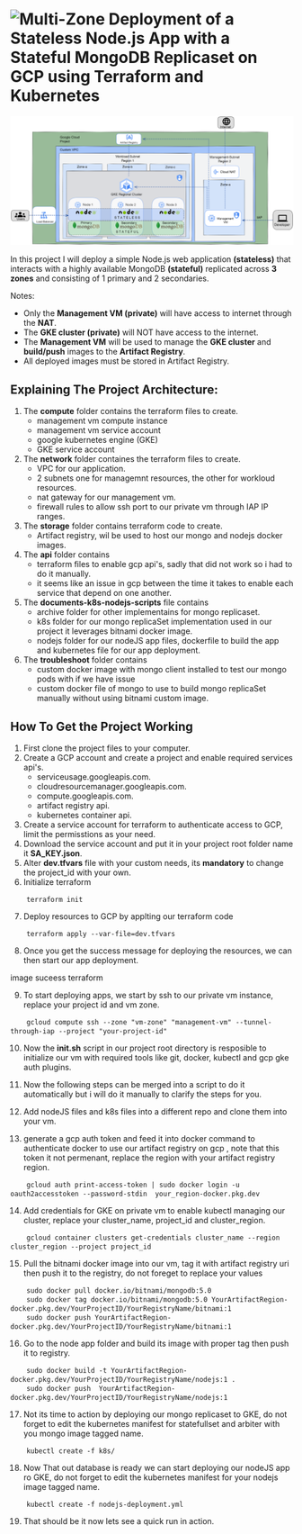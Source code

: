 # ![Multi-Zone Deployment of a Stateless Node.js App with a Stateful MongoDB Replicaset on GCP using Terraform and Kubernetes](image.png)

![Architecture](/Images/Architecture.png)

In this project I will deploy a simple Node.js web application **(stateless)** that interacts with a highly available MongoDB **(stateful)** replicated across **3 zones** and consisting of 1 primary and 2 secondaries.

Notes:
- Only the **Management VM (private)** will have access to internet through the **NAT**.
- The **GKE cluster (private)** will NOT have access to the internet.
- The **Management VM** will be used to manage the **GKE cluster** and **build/push** images to the **Artifact Registry**.
- All deployed images must be stored in Artifact Registry.

## Explaining The Project Architecture:
1. The **compute** folder contains the terraform files to create.
   - management vm compute instance
   - management vm service account
   - google kubernetes engine (GKE)
   - GKE service account
2. The **network** folder containes the terraform files to create.
   - VPC for our application.
   - 2 subnets one for managemnt resources, the other for workloud resources.
   - nat gateway for our management vm.
   - firewall rules to allow ssh port to our private vm through IAP IP ranges.
3. The **storage** folder contains terraform code to create.
   - Artifact registry, wil be used to host our mongo and nodejs docker images.
4. The **api** folder contains
   - terraform files to enable gcp api's, sadly that did not work so i had to do it manually.
   - it seems like an issue in gcp between the time it takes to enable each service that depend on one another.
5. The **documents-k8s-nodejs-scripts** file contains
   - archive folder for other implementains for mongo replicaset.
   - k8s folder for our mongo replicaSet implementation used in our project it leverages bitnami docker image.
   - nodejs folder for our nodeJS app files, dockerfile to build the app and kubernetes file for our app deployment.
6. The **troubleshoot** folder contains
   - custom docker image with mongo client installed to test our mongo pods with if we have issue
   - custom docker file of mongo to use to build mongo replicaSet manually without using bitnami custom image.

## How To Get the Project Working
1. First clone the project files to your computer.
2. Create a GCP account and create a project and enable required services api's.
   - serviceusage.googleapis.com.
   - cloudresourcemanager.googleapis.com.
   - compute.googleapis.com.
   - artifact registry api.
   - kubernetes container api.
3. Create a service account for terraform to authenticate access to GCP, limit the permisstions as your need.
4. Download the service account and put it in your project root folder name it **SA_KEY.json**.
5. Alter **dev.tfvars** file with your custom needs, its **mandatory** to change the project_id with your own.
6. Initialize terraform

```Shell
    terraform init
```

7. Deploy resources to GCP by applting our terraform code

```Shell
    terraform apply --var-file=dev.tfvars
```

8. Once you get the success message for deploying the resources, we can then start our app deployment.

image suceess terraform

9. To start deploying apps, we start by ssh to our private vm instance, replace your project id and vm zone.

```Shell
    gcloud compute ssh --zone "vm-zone" "management-vm" --tunnel-through-iap --project "your-project-id"
```

10. Now the **init.sh** script in our project root directory is resposible to initialize our vm with required tools like git, docker, kubectl and gcp gke auth plugins.

11. Now the following steps can be merged into a script to do it automatically but i will do it manually to clarify the steps for you. 
12. Add nodeJS files and k8s files into a different repo and clone them into your vm.
13. generate a gcp auth token and feed it into docker command to authenticate docker to use our artifact registry on gcp , note that this token it not permenant, replace the region with your artifact registry region.

```Shell
    gcloud auth print-access-token | sudo docker login -u oauth2accesstoken --password-stdin  your_region-docker.pkg.dev
```

14. Add credentials for GKE on private vm to enable kubectl managing our cluster, replace your cluster_name, project_id and cluster_region.

```Shell
    gcloud container clusters get-credentials cluster_name --region cluster_region --project project_id
```

15. Pull the bitnami docker image into our vm, tag it with artifact registry uri then push it to the registry,
    do not foreget to replace your values

```Shell
    sudo docker pull docker.io/bitnami/mongodb:5.0
    sudo docker tag docker.io/bitnami/mongodb:5.0 YourArtifactRegion-docker.pkg.dev/YourProjectID/YourRegistryName/bitnami:1
    sudo docker push YourArtifactRegion-docker.pkg.dev/YourProjectID/YourRegistryName/bitnami:1 
```

16. Go to the node app folder and build its image with proper tag then push it to registry.

```Shell
    sudo docker build -t YourArtifactRegion-docker.pkg.dev/YourProjectID/YourRegistryName/nodejs:1 .
    sudo docker push  YourArtifactRegion-docker.pkg.dev/YourProjectID/YourRegistryName/nodejs:1 
```

17. Not its time to action by deploying our mongo replicaset to GKE, do not forget to edit the kubernetes manifest for statefullset and arbiter with you mongo image tagged name.

```Shell
    kubectl create -f k8s/
```

18. Now That out database is ready we can start deploying our nodeJS app ro GKE, do not forget to edit the kubernetes manifest for your nodejs image tagged name.

```Shell
    kubectl create -f nodejs-deployment.yml
```

19. That should be it now lets see a quick run in action.